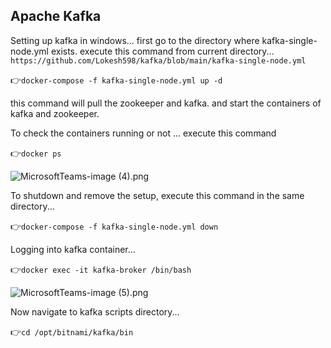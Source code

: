## Apache Kafka

Setting up kafka in windows...
first go to the directory where kafka-single-node.yml exists.
execute this command from current directory... `https://github.com/Lokesh598/kafka/blob/main/kafka-single-node.yml`

👉`docker-compose -f kafka-single-node.yml up -d
`

this command will pull the zookeeper and kafka. and start the containers of kafka and zookeeper.

To check the containers running or not ... execute this command

👉`docker ps`

![MicrosoftTeams-image (4).png](..%2F..%2F..%2FMicrosoftTeams-image%20%284%29.png)

To shutdown and remove the setup, execute this command in the same directory...

👉`docker-compose -f kafka-single-node.yml down`

Logging into kafka container...

👉`docker exec -it kafka-broker /bin/bash`

![MicrosoftTeams-image (5).png](..%2F..%2F..%2FMicrosoftTeams-image%20%285%29.png)

Now navigate to kafka scripts directory...

👉`cd /opt/bitnami/kafka/bin`


